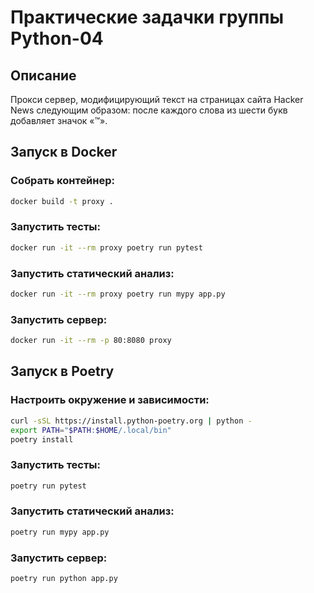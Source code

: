 Практические задачки группы Python-04 
=======

## Описание
Прокси сервер, модифицирующий текст на страницах сайта Hacker News следующим образом: после каждого слова из шести букв добавляет значок «™».

## Запуск в Docker
### Собрать контейнер:
```bash
docker build -t proxy .
```
### Запустить тесты:
```bash
docker run -it --rm proxy poetry run pytest
```
### Запустить статический анализ:
```bash
docker run -it --rm proxy poetry run mypy app.py
```
### Запустить сервер:
```bash
docker run -it --rm -p 80:8080 proxy
```

## Запуск в Poetry
### Настроить окружение и зависимости:
```bash
curl -sSL https://install.python-poetry.org | python -
export PATH="$PATH:$HOME/.local/bin"
poetry install
```
### Запустить тесты:
```bash
poetry run pytest
```
### Запустить статический анализ:
```bash
poetry run mypy app.py
```
### Запустить сервер:
```bash
poetry run python app.py
```